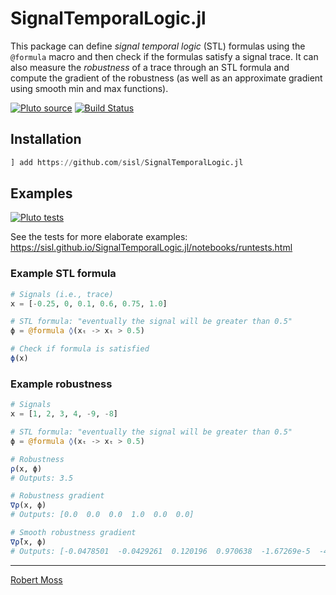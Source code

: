 # SignalTemporalLogic.jl
This package can define _signal temporal logic_ (STL) formulas using the `@formula` macro and then check if the formulas satisfy a signal trace. It can also measure the _robustness_ of a trace through an STL formula and compute the gradient of the robustness (as well as an approximate gradient using smooth min and max functions).

[![Pluto source](https://img.shields.io/badge/pluto-source/docs-4063D8)](https://sisl.github.io/SignalTemporalLogic.jl/notebooks/stl.html)
[![Build Status](https://github.com/sisl/SignalTemporalLogic.jl/actions/workflows/CI.yml/badge.svg)](https://github.com/sisl/SignalTemporalLogic.jl/actions/workflows/CI.yml)
<!-- [![codecov](https://codecov.io/gh/sisl/SignalTemporalLogic.jl/branch/main/graph/badge.svg)](https://codecov.io/gh/sisl/SignalTemporalLogic.jl) -->

## Installation
```julia
] add https://github.com/sisl/SignalTemporalLogic.jl
```

## Examples
[![Pluto tests](https://img.shields.io/badge/pluto-tests-4063D8)](https://sisl.github.io/SignalTemporalLogic.jl/notebooks/runtests.html)

See the tests for more elaborate examples: https://sisl.github.io/SignalTemporalLogic.jl/notebooks/runtests.html


### Example STL formula

```julia
# Signals (i.e., trace)
x = [-0.25, 0, 0.1, 0.6, 0.75, 1.0]

# STL formula: "eventually the signal will be greater than 0.5"
ϕ = @formula ◊(xₜ -> xₜ > 0.5)

# Check if formula is satisfied
ϕ(x)
```

### Example robustness

```julia
# Signals
x = [1, 2, 3, 4, -9, -8]

# STL formula: "eventually the signal will be greater than 0.5"
ϕ = @formula ◊(xₜ -> xₜ > 0.5)

# Robustness
ρ(x, ϕ)
# Outputs: 3.5

# Robustness gradient
∇ρ(x, ϕ)
# Outputs: [0.0  0.0  0.0  1.0  0.0  0.0]

# Smooth robustness gradient
∇ρ̃(x, ϕ)
# Outputs: [-0.0478501  -0.0429261  0.120196  0.970638  -1.67269e-5  -4.15121e-5]
```

---

[Robert Moss](https://github.com/mossr)

